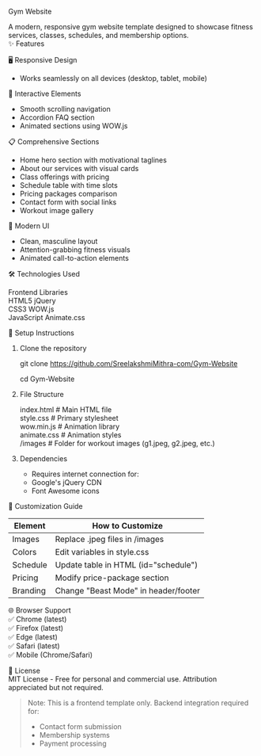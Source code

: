 Gym Website  

A modern, responsive gym website template designed to showcase fitness services, classes, schedules, and membership options.  
✨ Features

🖥️ Responsive Design  
- Works seamlessly on all devices (desktop, tablet, mobile) 

🎯 Interactive Elements  
- Smooth scrolling navigation  
- Accordion FAQ section  
- Animated sections using WOW.js 

📋 Comprehensive Sections  
- Home hero section with motivational taglines  
- About our services with visual cards  
- Class offerings with pricing  
- Schedule table with time slots  
- Pricing packages comparison  
- Contact form with social links  
- Workout image gallery  

🎨 Modern UI  
- Clean, masculine layout  
- Attention-grabbing fitness visuals  
- Animated call-to-action elements  

🛠️ Technologies Used  

 Frontend
 Libraries       
 HTML5
 jQuery          
 CSS3
 WOW.js          
 JavaScript
 Animate.css     

🚀 Setup Instructions 

1. Clone the repository  

   git clone https://github.com/SreelakshmiMithra-com/Gym-Website
   
   cd Gym-Website

3. File Structure  
    
    index.html         # Main HTML file  
    style.css          # Primary stylesheet  
    wow.min.js         # Animation library  
    animate.css        # Animation styles  
    /images            # Folder for workout images (g1.jpeg, g2.jpeg, etc.)

4. Dependencies 
   - Requires internet connection for:  
   - Google's jQuery CDN  
   - Font Awesome icons  

🎨 Customization Guide  

| Element           | How to Customize                     |
|-------------------|--------------------------------------|
| Images            | Replace .jpeg files in /images       |
| Colors            | Edit variables in style.css          |
| Schedule          | Update table in HTML (id="schedule") |
| Pricing           | Modify price-package section         |
| Branding          | Change "Beast Mode" in header/footer |

🌐 Browser Support  
✅ Chrome (latest)  
✅ Firefox (latest)  
✅ Edge (latest)  
✅ Safari (latest)  
✅ Mobile (Chrome/Safari)  

📜 License  
MIT License - Free for personal and commercial use. Attribution appreciated but not required.


> Note: This is a frontend template only. Backend integration required for:  
> - Contact form submission  
> - Membership systems  
> - Payment processing
